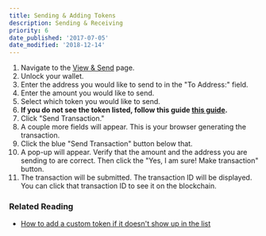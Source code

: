 ```yaml
---
title: Sending & Adding Tokens
description: Sending & Receiving
priority: 6
date_published: '2017-07-05'
date_modified: '2018-12-14'
---
```


1. Navigate to the [View & Send](https://mycrypto.com/account) page.
2. Unlock your wallet.
3. Enter the address you would like to send to in the "To Address:" field.
4. Enter the amount you would like to send.
5. Select which token you would like to send.
6. **If you do not see the token listed, follow this guide [this guide](https://support.mycrypto.com/tokens/adding-new-token-and-sending-custom-tokens.html).**
7. Click "Send Transaction."
8. A couple more fields will appear. This is your browser generating the transaction.
9. Click the blue "Send Transaction" button below that.
10. A pop-up will appear. Verify that the amount and the address you are sending to are correct. Then click the "Yes, I am sure! Make transaction" button.
11. The transaction will be submitted. The transaction ID will be displayed. You can click that transaction ID to see it on the blockchain.

### Related Reading

* [How to add a custom token if it doesn't show up in the list](https://support.mycrypto.com/tokens/adding-new-token-and-sending-custom-tokens.html)
